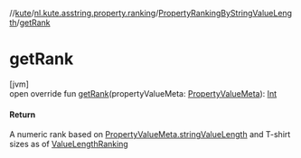 //[kute](../../../index.md)/[nl.kute.asstring.property.ranking](../index.md)/[PropertyRankingByStringValueLength](index.md)/[getRank](get-rank.md)

# getRank

[jvm]\
open override fun [getRank](get-rank.md)(propertyValueMeta: [PropertyValueMeta](../../nl.kute.asstring.property.meta/-property-value-meta/index.md)): [Int](https://kotlinlang.org/api/latest/jvm/stdlib/kotlin/-int/index.html)

#### Return

A numeric rank based on [PropertyValueMeta.stringValueLength](../../nl.kute.asstring.property.meta/-property-value-meta/string-value-length.md) and T-shirt sizes as of [ValueLengthRanking](../-value-length-ranking/index.md)
